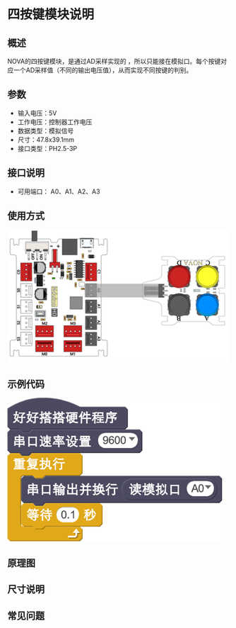 # 四按键模块说明

## 概述
NOVA的四按键模块，是通过AD采样实现的 ，所以只能接在模拟口。每个按键对应一个AD采样值（不同的输出电压值），从而实现不同按键的判别。

## 参数
- 输入电压：5V
- 工作电压：控制器工作电压
- 数据类型：模拟信号
- 尺寸：47.8x39.1mm
- 接口类型：PH2.5-3P

## 接口说明
- 可用端口： A0、A1、A2、A3

## 使用方式
![](./images/59.png)

## 示例代码
![](./images/60.png)

## 原理图

## 尺寸说明

## 常见问题
